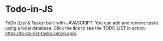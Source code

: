 # Todo-in-JS
ToDo (List &amp; Tasks) built with JAVASCRIPT. You can add and remove tasks using a local database. Click the link to see the TODO LIST in action: https://to-do-list-tasks.vercel.app/

